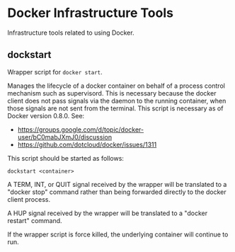 Docker Infrastructure Tools
===========================

Infrastructure tools related to using Docker.

dockstart
---------

Wrapper script for `docker start`.

Manages the lifecycle of a docker container on behalf of a process
control mechanism such as supervisord. This is necessary because
the docker client does not pass signals via the daemon to the
running container, when those signals are not sent from the
terminal. This script is necessary as of Docker version 0.8.0.
See:

 * https://groups.google.com/d/topic/docker-user/bC0mabJXmJ0/discussion
 * https://github.com/dotcloud/docker/issues/1311

This script should be started as follows:

    dockstart <container>

A TERM, INT, or QUIT signal received by the wrapper will be translated to a
"docker stop" command rather than being forwarded directly to the docker
client process.

A HUP signal received by the wrapper will be translated to a
"docker restart" command.

If the wrapper script is force killed, the underlying container will
continue to run.
